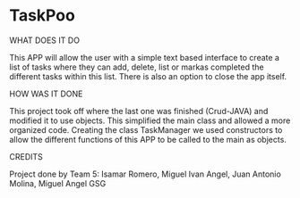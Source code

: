 # TaskPoo

WHAT DOES IT DO

This APP will allow the user with a simple text based interface to create a list of tasks where they can add, delete, list or markas completed the different tasks within this list. There is also an option to close the app itself.


HOW WAS IT DONE

This project took off where the last one was finished (Crud-JAVA) and modified it to use objects.
This simplified the main class and allowed a more organized code.
Creating the class TaskManager we used constructors to allow the different functions of this APP to be called to the main as objects.

CREDITS

Project done by Team 5:
Isamar Romero, Miguel Ivan Angel, Juan Antonio Molina, Miguel Angel GSG